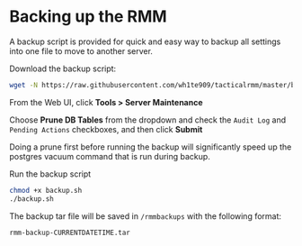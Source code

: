 # Backing up the RMM

A backup script is provided for quick and easy way to backup all settings into one file to move to another server.

Download the backup script:
```bash
wget -N https://raw.githubusercontent.com/wh1te909/tacticalrmm/master/backup.sh
```

From the Web UI, click **Tools > Server Maintenance**

Choose **Prune DB Tables** from the dropdown and check the `Audit Log` and `Pending Actions` checkboxes, and then click **Submit**

Doing a prune first before running the backup will significantly speed up the postgres vacuum command that is run during backup.

Run the backup script

```bash
chmod +x backup.sh
./backup.sh
```

The backup tar file will be saved in `/rmmbackups` with the following format:

`rmm-backup-CURRENTDATETIME.tar`

